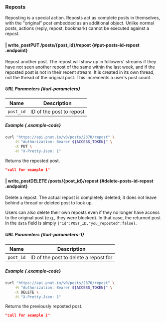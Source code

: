 ### Reposts

Reposting is a special action. Reposts act as complete posts in themselves, with the "original" post embedded as an additional object. Unlike normal posts, actions (reply, repost, bookmark) cannot be executed against a repost.

#### <span class="endpoint-meta"><i class="fas fa-lock"></i> | <i class="fas fa-user"></i> write_post</span><span class="method method-put">PUT</span> /posts/<span class="call-param">{post_id}</span>/repost [<i class="fas fa-paragraph"></i>](#put-posts-id-repost) {#put-posts-id-repost .endpoint}

Repost another post. The repost will show up in followers' streams if they have not seen another repost of the same within the last week, and if the reposted post is not in their recent stream. It is created in its own thread, not the thread of the original post. This increments a user's post count.

##### URL Parameters [<i class="fas fa-paragraph"></i>](#url-parameters) {#url-parameters}

Name|Description
-|-
`post_id`|ID of the post to repost

##### Example {.example-code}
        
```bash
curl "https://api.pnut.io/v0/posts/2370/repost" \
    -H "Authorization: Bearer ${ACCESS_TOKEN}" \
    -X PUT \
    -H "X-Pretty-Json: 1"
```

Returns the reposted post.

```json
"call for example 1"
```    


#### <span class="endpoint-meta"><i class="fas fa-lock"></i> | <i class="fas fa-user"></i> write_post</span><span class="method method-delete">DELETE</span> /posts/<span class="call-param">{post_id}</span>/repost [<i class="fas fa-paragraph"></i>](#delete-posts-id-repost) {#delete-posts-id-repost .endpoint}

Delete a repost. The actual repost is completely deleted; it does not leave behind a thread or deleted post to look up.

Users can also delete their own reposts even if they no longer have access to the original post (e.g., they were blocked). In that case, the returned post in the `data` field is simply `{"id":POST_ID,"you_reposted":false}`.

##### URL Parameters [<i class="fas fa-paragraph"></i>](#url-parameters-1) {#url-parameters-1}

Name|Description
-|-
`post_id`|ID of the post to delete a repost for

##### Example {.example-code}

```bash
curl "https://api.pnut.io/v0/posts/2370/repost" \
    -H "Authorization: Bearer ${ACCESS_TOKEN}" \
    -X DELETE \
    -H "X-Pretty-Json: 1"
```

Returns the previously reposted post.

```json
"call for example 2"
```